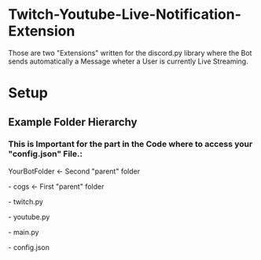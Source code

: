 # Twitch-Youtube-Live-Notification-Extension
Those are two "Extensions" written for the discord.py library where the Bot sends automatically a Message wheter a User is currently Live Streaming.


# Setup

## Example Folder Hierarchy
### This is Important for the part in the Code where to access your "config.json" File.:

<p>YourBotFolder <- Second "parent" folder<p/>
<p>    - cogs  <- First "parent" folder<p/>
<p>        - twitch.py<p/>
<p>        - youtube.py<p/>
<p>    - main.py<p/>
<p>    - config.json<p/>
